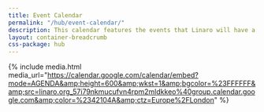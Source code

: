 ```yaml
---
title: Event Calendar
permalink: "/hub/event-calendar/"
description: This calendar features the events that Linaro will have a presence at.
layout: container-breadcrumb
css-package: hub
---
```


{% include media.html media_url="https://calendar.google.com/calendar/embed?mode=AGENDA&amp;height=600&amp;wkst=1&amp;bgcolor=%23FFFFFF&amp;src=linaro.org_57i79nkmucufvn4rpm2mldkkeo%40group.calendar.google.com&amp;color=%2342104A&amp;ctz=Europe%2FLondon" %}
